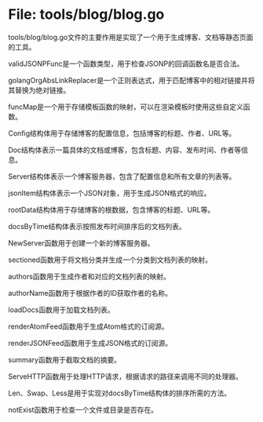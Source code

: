 # File: tools/blog/blog.go

tools/blog/blog.go文件的主要作用是实现了一个用于生成博客、文档等静态页面的工具。

validJSONPFunc是一个函数类型，用于检查JSONP的回调函数名是否合法。

golangOrgAbsLinkReplacer是一个正则表达式，用于匹配博客中的相对链接并将其替换为绝对链接。

funcMap是一个用于存储模板函数的映射，可以在渲染模板时使用这些自定义函数。

Config结构体用于存储博客的配置信息，包括博客的标题、作者、URL等。

Doc结构体表示一篇具体的文档或博客，包含标题、内容、发布时间、作者等信息。

Server结构体表示一个博客服务器，包含了配置信息和所有文章的列表等。

jsonItem结构体表示一个JSON对象，用于生成JSON格式的响应。

rootData结构体用于存储博客的根数据，包含博客的标题、URL等。

docsByTime结构体表示按照发布时间排序后的文档列表。

NewServer函数用于创建一个新的博客服务器。

sectioned函数用于将文档分类并生成一个分类到文档列表的映射。

authors函数用于生成作者和对应的文档列表的映射。

authorName函数用于根据作者的ID获取作者的名称。

loadDocs函数用于加载文档列表。

renderAtomFeed函数用于生成Atom格式的订阅源。

renderJSONFeed函数用于生成JSON格式的订阅源。

summary函数用于截取文档的摘要。

ServeHTTP函数用于处理HTTP请求，根据请求的路径来调用不同的处理器。

Len、Swap、Less是用于实现对docsByTime结构体的排序所需的方法。

notExist函数用于检查一个文件或目录是否存在。

